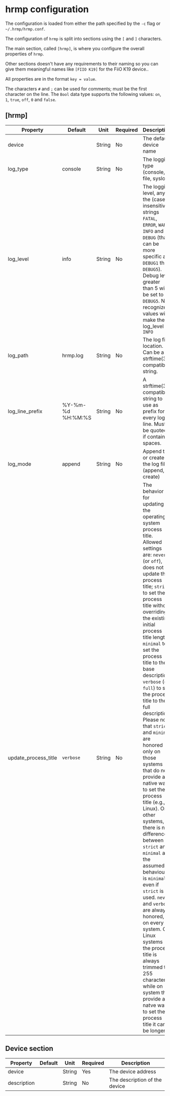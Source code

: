 # hrmp configuration

The configuration is loaded from either the path specified by the `-c` flag or `~/.hrmp/hrmp.conf`.

The configuration of `hrmp` is split into sections using the `[` and `]` characters.

The main section, called `[hrmp]`, is where you configure the overall properties
of `hrmp`.

Other sections doesn't have any requirements to their naming so you can give them
meaningful names like `[FIIO K19]` for the FiiO K19 device..

All properties are in the format `key = value`.

The characters `#` and `;` can be used for comments; must be the first character on the line.
The `Bool` data type supports the following values: `on`, `1`, `true`, `off`, `0` and `false`.

## [hrmp]

| Property | Default | Unit | Required | Description |
|----------|---------|------|----------|-------------|
| device | | String | No | The default device name |
| log_type | console | String | No | The logging type (console, file, syslog) |
| log_level | info | String | No | The logging level, any of the (case insensitive) strings `FATAL`, `ERROR`, `WARN`, `INFO` and `DEBUG` (that can be more specific as `DEBUG1` thru `DEBUG5`). Debug level greater than 5 will be set to `DEBUG5`. Not recognized values will make the log_level be `INFO` |
| log_path | hrmp.log | String | No | The log file location. Can be a strftime(3) compatible string. |
| log_line_prefix | %Y-%m-%d %H:%M:%S | String | No | A strftime(3) compatible string to use as prefix for every log line. Must be quoted if contains spaces. |
| log_mode | append | String | No | Append to or create the log file (append, create) |
| update_process_title | `verbose` | String | No | The behavior for updating the operating system process title. Allowed settings are: `never` (or `off`), does not update the process title; `strict` to set the process title without overriding the existing initial process title length; `minimal` to set the process title to the base description; `verbose` (or `full`) to set the process title to the full description. Please note that `strict` and `minimal` are honored only on those systems that do not provide a native way to set the process title (e.g., Linux). On other systems, there is no difference between `strict` and `minimal` and the assumed behaviour is `minimal` even if `strict` is used. `never` and `verbose` are always honored, on every system. On Linux systems the process title is always trimmed to 255 characters, while on system that provide a natve way to set the process title it can be longer. |

## Device section

| Property | Default | Unit | Required | Description |
|----------|---------|------|----------|-------------|
| device | | String | Yes | The device address |
| description | | String | No | The description of the device |
